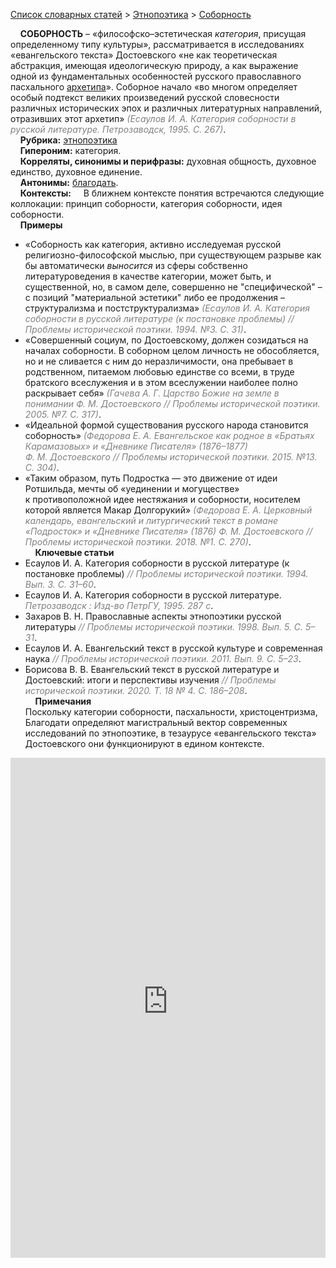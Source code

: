 <style>
st { color: Gray;
  font-style: italic;}
</style>

[Список словарных статей](https://thesaurus-dostoevsky.github.io/Thesaurus/) > [Этнопоэтика](ethnopoe.md) > [Соборность](соборность.md) 

&nbsp;&nbsp;&nbsp;&nbsp;**СОБОРНОСТЬ** – «философско–эстетическая *категория*, присущая опреде­ленному типу культуры», рассматривается в исследованиях «евангельского текста» Достоевского «не как теоретическая абстракция, имеющая идеологическую природу, а как выражение одной из фундаментальных особенностей русского православного пасхального [архетипа](архетип.md)». Соборное начало «во многом определяет особый подтекст великих произведений русской словесности различных исторических эпох и различных литературных направлений, отразивших этот архетип» <st>(Есаулов И. А. Категория соборности в русской литературе. Петрозаводск, 1995. С. 267)</st>.  
&nbsp;&nbsp;&nbsp;&nbsp;**Рубрика:** [этнопоэтика](ethnopoe.md)  
&nbsp;&nbsp;&nbsp;&nbsp;**Гипероним:** категория.  
&nbsp;&nbsp;&nbsp;&nbsp;**Корреляты, синонимы и перифразы:** духовная общность, духовное единство, духовное единение.  
&nbsp;&nbsp;&nbsp;&nbsp;**Антонимы:** [благодать](благодать.md).  
&nbsp;&nbsp;&nbsp;&nbsp;**Контексты:** &nbsp;&nbsp;&nbsp;&nbsp;В ближнем контексте понятия встречаются следующие коллокации: принцип соборности, категория соборности, идея соборности.  
&nbsp;&nbsp;&nbsp;&nbsp;**Примеры**  
* «Соборность как категория, активно исследуемая русской религиозно-философской мыслью, при существующем разрыве как бы автоматически *выносится* из сферы собственно литературоведения в качестве категории, может быть, и существенной, но, в самом деле, совершенно не "специфической" – с позиций "материальной эстетики" либо ее продолжения – структурализма и постструктурализма» <st>(Есаулов И. А. Категория соборности в русской литературе (к постановке проблемы) // Проблемы исторической поэтики. 1994. №3. С. 31)</st>.
* «Совершенный социум, по Достоевскому, должен созидаться на началах соборности. В соборном целом личность не обособляется, но и не сливается с ним до неразличимости, она пребывает в родственном, питаемом любовью единстве со всеми, в труде братского всеслужения и в этом всеслужении наиболее полно раскрывает себя» <st>(Гачева А. Г. Царство Божие на земле в понимании Ф. М. Достоевского // Проблемы исторической поэтики. 2005. №7. С. 317)</st>.
* «Идеальной формой существования русского народа становится соборность» <st>(Федорова Е. А. Евангельское как родное в «Братьях Карамазовых» и «Дневнике Писателя» (1876–1877) Ф. М. Достоевского // Проблемы исторической поэтики. 2015. №13. С. 304)</st>.
* «Таким образом, путь Подростка — это движение от идеи Ротшильда, мечты об «уединении и могуществе» к противоположной идее нестяжания и соборности, носителем которой является Макар Долгорукий» <st>(Федорова Е. А. Церковный календарь, евангельский и литургический текст в романе «Подросток» и «Дневнике Писателя» (1876) Ф. М. Достоевского // Проблемы исторической поэтики. 2018. №1. С. 270)</st>.  
&nbsp;&nbsp;&nbsp;&nbsp;**Ключевые статьи**  
* Есаулов И. А. Категория соборности в русской литературе (к постановке проблемы) <st>// Проблемы исторической поэтики. 1994. Вып. 3. С. 31–60</st>.
* Есаулов И. А. Категория соборности в русской литературе. <st>Петрозаводск : Изд-во ПетрГУ, 1995. 287 с</st>.
* Захаров В. Н. Православные аспекты этнопоэтики русской литературы <st>// Проблемы исторической поэтики. 1998. Вып. 5. С. 5–31</st>.
* Есаулов И. А. Евангельский текст в русской культуре и современная наука <st>// Проблемы исторической поэтики. 2011. Вып. 9. С. 5–23</st>.
* Борисова В. В. Евангельский текст в русской литературе и Достоевский: итоги и перспективы изучения <st>// Проблемы исторической поэтики. 2020. Т. 18  № 4. С. 186–208</st>.  <br>
&nbsp;&nbsp;&nbsp;&nbsp;**Примечания**  
Поскольку категории соборности, пасхальности, христоцентризма, Благодати определяют магистральный вектор современных исследований по этнопоэтике, в тезаурусе «евангельского текста» Достоевского они функционируют  в едином контексте.

<iframe src="https://thesaurus-dostoevsky.github.io/nk/соборность.html" style="border:0px;width:100%;height:800px" allowfullscreen="true" webkitallowfullscreen="true" mozallowfullscreen="true">
